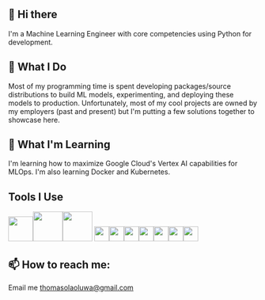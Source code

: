 ## 👋 Hi there
I'm a Machine Learning Engineer with core competencies using Python for development.

## 🔭 What I Do
Most of my programming time is spent developing packages/source distributions to build ML models, experimenting, and deploying these models to production.
Unfortunately, most of my cool projects are owned by my employers (past and present) but I'm putting a few solutions together to showcase here.

## 🌱 What I'm Learning
I'm learning how to maximize Google Cloud's Vertex AI capabilities for MLOps.
I'm also learning Docker and Kubernetes.

## Tools I Use
<img src="https://cdn.jsdelivr.net/gh/devicons/devicon/icons/anaconda/anaconda-original-wordmark.svg" height="50" width="50" /><img src="https://cdn.jsdelivr.net/gh/devicons/devicon/icons/tensorflow/tensorflow-original-wordmark.svg" height="60" width="60" /><img src="https://cdn.jsdelivr.net/gh/devicons/devicon/icons/visualstudio/visualstudio-plain-wordmark.svg" height="60" width="60"/>
<img src="https://cdn.jsdelivr.net/gh/devicons/devicon/icons/python/python-original.svg" height="30" width="30" /><img src="https://cdn.jsdelivr.net/gh/devicons/devicon/icons/googlecloud/googlecloud-original.svg" height="30" width="30" /><img src="https://cdn.jsdelivr.net/gh/devicons/devicon/icons/docker/docker-original.svg" height="30" width="30" /><img src="https://cdn.jsdelivr.net/gh/devicons/devicon/icons/kubernetes/kubernetes-plain.svg" height="30" width="30" /><img src="https://cdn.jsdelivr.net/gh/devicons/devicon/icons/debian/debian-original-wordmark.svg" height="30" width="30" /><img src="https://cdn.jsdelivr.net/gh/devicons/devicon/icons/linux/linux-original.svg" height="30" width="30" /><img src="https://cdn.jsdelivr.net/gh/devicons/devicon/icons/github/github-original-wordmark.svg" height="30" width="30" />

## 📫 How to reach me: 
Email me thomasolaoluwa@gmail.com

<!--
**olaoluthomas/olaoluthomas** is a ✨ _special_ ✨ repository because its `README.md` (this file) appears on your GitHub profile.

Here are some ideas to get you started:

- 🔭 I’m currently working on ...
- 🌱 I’m currently learning ...
- 👯 I’m looking to collaborate on ...
- 🤔 I’m looking for help with ...
- 💬 Ask me about ...
- 📫 How to reach me: ...
- 😄 Pronouns: ...
- ⚡ Fun fact: ...
-->
